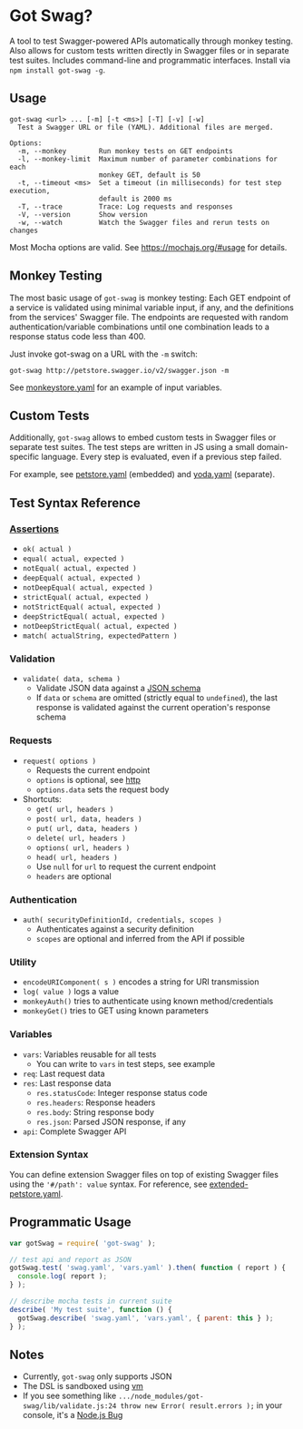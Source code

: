 # Got Swag?

A tool to test Swagger-powered APIs automatically through monkey testing.
Also allows for custom tests written directly in Swagger files
or in separate test suites.
Includes command-line and programmatic interfaces.
Install via `npm install got-swag -g`.

## Usage

```
got-swag <url> ... [-m] [-t <ms>] [-T] [-v] [-w]
  Test a Swagger URL or file (YAML). Additional files are merged.

Options:
  -m, --monkey        Run monkey tests on GET endpoints
  -l, --monkey-limit  Maximum number of parameter combinations for each
                      monkey GET, default is 50
  -t, --timeout <ms>  Set a timeout (in milliseconds) for test step execution,
                      default is 2000 ms
  -T, --trace         Trace: Log requests and responses
  -V, --version       Show version
  -w, --watch         Watch the Swagger files and rerun tests on changes
```

Most Mocha options are valid. See https://mochajs.org/#usage for details.


## Monkey Testing

The most basic usage of `got-swag` is monkey testing:
Each GET endpoint of a service is validated using minimal variable
input, if any, and the definitions from the services' Swagger file.
The endpoints are requested with random authentication/variable combinations
until one combination leads to a response status code less than 400.

Just invoke got-swag on a URL with the `-m` switch:

```
got-swag http://petstore.swagger.io/v2/swagger.json -m
```

See [monkeystore.yaml](examples/monkeystore.yaml) for an example of input variables.


## Custom Tests

Additionally, `got-swag` allows to embed custom tests in Swagger files
or separate test suites.
The test steps are written in JS using a small domain-specific language.
Every step is evaluated, even if a previous step failed.

For example, see [petstore.yaml](examples/petstore.yaml) (embedded) and
[yoda.yaml](examples/yoda.yaml) (separate).


## Test Syntax Reference

### [Assertions](https://nodejs.org/api/assert.html)

- `ok( actual )`
- `equal( actual, expected )`
- `notEqual( actual, expected )`
- `deepEqual( actual, expected )`
- `notDeepEqual( actual, expected )`
- `strictEqual( actual, expected )`
- `notStrictEqual( actual, expected )`
- `deepStrictEqual( actual, expected )`
- `notDeepStrictEqual( actual, expected )`
- `match( actualString, expectedPattern )`

### Validation

- `validate( data, schema )`
  - Validate JSON data against a [JSON schema](http://json-schema.org/)
  - If `data` or `schema` are omitted (strictly equal to `undefined`),
    the last response is validated against the current operation's response schema

### Requests

- `request( options )`
  - Requests the current endpoint
  - `options` is optional, see [http](https://nodejs.org/api/http.html)
  - `options.data` sets the request body
- Shortcuts:
  - `get( url, headers )`
  - `post( url, data, headers )`
  - `put( url, data, headers )`
  - `delete( url, headers )`
  - `options( url, headers )`
  - `head( url, headers )`
  - Use `null` for `url` to request the current endpoint
  - `headers` are optional

### Authentication

- `auth( securityDefinitionId, credentials, scopes )`
  - Authenticates against a security definition
  - `scopes` are optional and inferred from the API if possible

### Utility

- `encodeURIComponent( s )` encodes a string for URI transmission
- `log( value )` logs a value
- `monkeyAuth()` tries to authenticate using known method/credentials
- `monkeyGet()` tries to GET using known parameters

### Variables

- `vars`: Variables reusable for all tests
  - You can write to `vars` in test steps, see example
- `req`: Last request data
- `res`: Last response data
  - `res.statusCode`: Integer response status code
  - `res.headers`: Response headers
  - `res.body`: String response body
  - `res.json`: Parsed JSON response, if any
- `api`: Complete Swagger API

### Extension Syntax

You can define extension Swagger files on top of existing Swagger files
using the `'#/path': value` syntax.
For reference, see [extended-petstore.yaml](examples/extended-petstore.yaml).


## Programmatic Usage

```js
var gotSwag = require( 'got-swag' );

// test api and report as JSON
gotSwag.test( 'swag.yaml', 'vars.yaml' ).then( function ( report ) {
  console.log( report );
} );

// describe mocha tests in current suite
describe( 'My test suite', function () {
  gotSwag.describe( 'swag.yaml', 'vars.yaml', { parent: this } );
} );
```


## Notes

- Currently, `got-swag` only supports JSON
- The DSL is sandboxed using [vm](https://nodejs.org/api/vm.html)
- If you see something like
  `.../node_modules/got-swag/lib/validate.js:24 throw new Error( result.errors );`
  in your console, it's a [Node.js Bug](https://github.com/nodejs/node/issues/7397)
